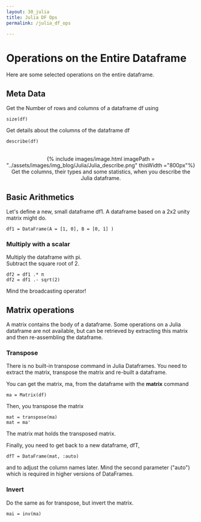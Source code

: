 ```yaml
---
layout: 30_julia
title: Julia DF Ops
permalink: /julia_df_ops

---
```


# Operations on the Entire Dataframe

Here are some selected operations on the entire dataframe.


## Meta Data

Get the Number of rows and columns of a dataframe df using
>
    size(df)

Get details about the columns of the dataframe df

>
    describe(df)    

<center>
<br>
{% include images/image.html imagePath = "../assets/images/img_blog/Julia/Julia_describe.png" thisWidth ="800px"%}
Get the columns, their types and some statistics, when you describe the Julia dataframe.
</center>  


## Basic Arithmetics

Let's define a new, small dataframe df1. A dataframe based on a 2x2 unity matrix might do.

>
    df1 = DataFrame(A = [1, 0], B = [0, 1] )

### Multiply with a scalar

Multiply the dataframe with pi.<br>
Subtract the square root of 2.

>
    df2 = df1 .* π
    df2 = df1 .- sqrt(2)

Mind the broadcasting operator!


## Matrix operations

A matrix contains the body of a dataframe. 
Some operations on a Julia dataframe are not available, but can be retrieved by extracting this matrix and then re-assembling the dataframe.


### Transpose

There is no built-in transpose command in Julia Dataframes. You need to extract the matrix, transpose the matrix and re-built a dataframe. 

You can get the matrix, ma, from the dataframe with the **matrix** command

>
    ma = Matrix(df)

Then, you transpose the matrix

>
    mat = transpose(ma)
    mat = ma'

The matrix mat holds the transposed matrix. 

Finally, you need to get back to a new dataframe, dfT, 

>
    dfT = DataFrame(mat, :auto)

and to adjust the column names later. Mind the second parameter ("auto") which is required in higher versions of DataFrames.


### Invert

Do the same as for transpose, but invert the matrix.

>
    mai = inv(ma)


